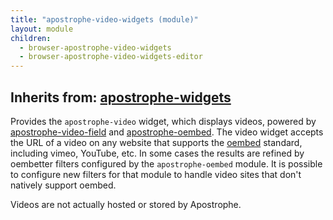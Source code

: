 ```yaml
---
title: "apostrophe-video-widgets (module)"
layout: module
children:
  - browser-apostrophe-video-widgets
  - browser-apostrophe-video-widgets-editor
---
```

## Inherits from: [apostrophe-widgets](../apostrophe-widgets/index.html)
Provides the `apostrophe-video` widget, which displays videos, powered
by [apostrophe-video-field](../apostrophe-video-field/index.html) and
[apostrophe-oembed](../apostrophe-oembed/index.html). The video
widget accepts the URL of a video on any website that supports the
[oembed](http://oembed.com/) standard, including vimeo, YouTube, etc.
In some cases the results are refined by oembetter filters configured
by the `apostrophe-oembed` module. It is possible to configure new filters
for that module to handle video sites that don't natively support oembed.

Videos are not actually hosted or stored by Apostrophe.


